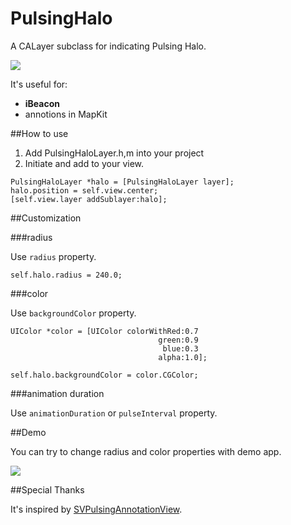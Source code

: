 PulsingHalo
===========

A CALayer subclass for indicating Pulsing Halo.

![](http://f.cl.ly/items/220D2F210D1x1D0L1Q20/beacon__.gif)

It's useful for:

- **iBeacon**
- annotions in MapKit

##How to use

1. Add PulsingHaloLayer.h,m into your project
2. Initiate and add to your view.

````
PulsingHaloLayer *halo = [PulsingHaloLayer layer];
halo.position = self.view.center;
[self.view.layer addSublayer:halo];
````

##Customization

###radius

Use `radius` property.

````
self.halo.radius = 240.0;
````

###color

Use `backgroundColor` property.

````
UIColor *color = [UIColor colorWithRed:0.7
                                 green:0.9
                                  blue:0.3
                                 alpha:1.0];

self.halo.backgroundColor = color.CGColor;
````

###animation duration

Use `animationDuration` or `pulseInterval` property.


##Demo

You can try to change radius and color properties with demo app.

![](http://f.cl.ly/items/122U0f2f2F2e3r0W0r2J/beacon_demo2.jpg)


##Special Thanks

It's inspired by [SVPulsingAnnotationView](https://github.com/samvermette/SVPulsingAnnotationView).
